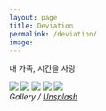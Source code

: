 ```yaml
---
layout: page
title: Deviation
permalink: /deviation/
image: 
---
```


내 가족, 시간을 사랑

<div class="gallery-box">
  <div class="gallery">
    <a href="{{ site.baseurl }}/Physics">
      <img src="/images/physics_logo.png">
    </a>
    <a href="{{ site.baseurl }}/Math">
      <img src="/images/math_logo.png">
    </a>
    <a href="{{ site.baseurl }}/English">
      <img src="/images/english_logo.png">
    </a>
    <a href="{{ site.baseurl }}/Economics">
      <img src="/images/economics_logo.png">
    </a>
    <a href="{{ site.baseurl }}/Humanities">
      <img src="/images/humanitics_logo.png">
    </a>
  </div>
  <em>Gallery / <a href="https://unsplash.com/" target="_blank">Unsplash</a></em>
</div>
